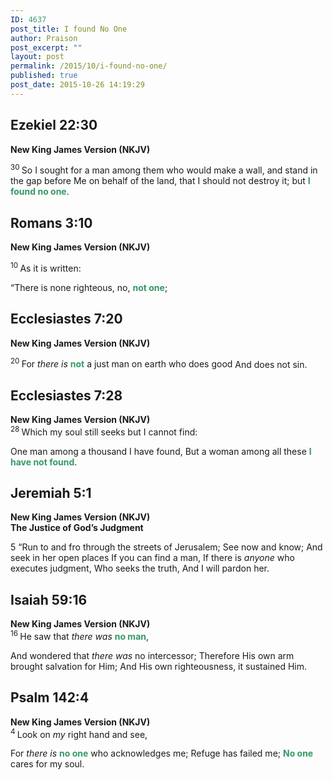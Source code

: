 ```yaml
---
ID: 4637
post_title: I found No One
author: Praison
post_excerpt: ""
layout: post
permalink: /2015/10/i-found-no-one/
published: true
post_date: 2015-10-26 14:19:29
---
```

<h2 class="passage-display"><span class="passage-display-bcv">Ezekiel 22:30
</span></h2>
<strong><span class="passage-display-version">New King James Version (NKJV)</span></strong>

<span id="en-NKJV-21007" class="text Ezek-22-30"><sup class="versenum">30 </sup>So I sought for a man among them who would make a wall, and stand in the gap before Me on behalf of the land, that I should not destroy it; but <span style="color: #339966;"><strong>I found no one</strong></span>.</span>
<h2 class="passage-display"><span class="passage-display-bcv">Romans 3:10
</span></h2>
<strong><span class="passage-display-version">New King James Version (NKJV)</span></strong>

<span id="en-NKJV-28002" class="text Rom-3-10"><sup class="versenum">10 </sup>As it is written:</span>
<div class="poetry top-1">
<p class="line"><span class="text Rom-3-10"><span class="oblique">“There is none righteous, no, <span style="color: #339966;"><strong>not one</strong></span>;</span></span></p>

<h2 class="passage-display"><span class="passage-display-bcv">Ecclesiastes 7:20
</span></h2>
<strong><span class="passage-display-version">New King James Version (NKJV)</span></strong>

</div>
<div class="poetry top-1"></div>
<div class="poetry top-1">
<div class="poetry top-1">
<p class="line"><span id="en-NKJV-17450" class="text Eccl-7-20"><sup class="versenum">20 </sup>For <i>there is</i> <span style="color: #339966;"><strong>not</strong></span> a just man on earth who does good</span>
<span class="text Eccl-7-20">And does not sin.</span></p>

<h2 class="passage-display"><span class="passage-display-bcv">Ecclesiastes 7:28
</span></h2>
<strong><span class="passage-display-version">New King James Version (NKJV)</span></strong>

</div>
<div class="poetry top-1"></div>
<div class="poetry top-1"><sup class="versenum">28 </sup>Which my soul still seeks but I cannot find:</div>
<div class="poetry top-1">
<div class="poetry">
<p class="line"><span class="text Eccl-7-28">One man among a thousand I have found,</span>
<span class="text Eccl-7-28">But a woman among all these <span style="color: #339966;"><strong>I have not found</strong></span>.</span></p>

</div>
<h2 class="poetry"><span class="passage-display-bcv">Jeremiah 5:1</span></h2>
<div class="poetry"><strong><span class="passage-display-version">New King James Version (NKJV)</span></strong></div>
<div class="poetry"></div>
<div class="poetry"><strong><span id="en-NKJV-19060" class="text Jer-5-1">The Justice of God’s Judgment</span></strong></div>
<div class="poetry"></div>
<div class="poetry">
<div class="poetry">
<p class="line"><span class="chapter-1"><span class="text Jer-5-1"><span class="chapternum">5 </span>“Run to and fro through the streets of Jerusalem;</span></span>
<span class="text Jer-5-1">See now and know;</span>
<span class="text Jer-5-1">And seek in her open places</span>
<span class="text Jer-5-1">If you can find a man,</span>
<span class="text Jer-5-1">If there is <i>anyone</i> who executes judgment,</span>
<span class="text Jer-5-1">Who seeks the truth,</span>
<span class="text Jer-5-1">And I will pardon her.</span></p>

<h2 class="passage-display"><span class="passage-display-bcv">Isaiah 59:16
</span></h2>
<strong><span class="passage-display-version">New King James Version (NKJV)</span></strong>

</div>
<div class="poetry"></div>
<div class="poetry"><sup class="versenum">16 </sup>He saw that <i>there was</i> <span style="color: #339966;"><strong>no man</strong></span>,</div>
<div class="poetry">
<div class="poetry top-1">
<p class="line"><span class="text Isa-59-16">And wondered that <i>there was</i> no intercessor;</span>
<span class="text Isa-59-16">Therefore His own arm brought salvation for Him;</span>
<span class="text Isa-59-16">And His own righteousness, it sustained Him.</span></p>

<h2 class="passage-display"><span class="passage-display-bcv">Psalm 142:4
</span></h2>
<strong><span class="passage-display-version">New King James Version (NKJV)</span></strong>

</div>
<div class="poetry top-1"></div>
<div class="poetry top-1"><sup class="versenum">4 </sup>Look on <i>my</i> right hand and see,</div>
<div class="poetry top-1">
<div class="poetry">
<p class="line"><span class="text Ps-142-4">For <i>there is</i> <span style="color: #339966;"><strong>no one</strong></span> who acknowledges me;</span>
<span class="text Ps-142-4">Refuge has failed me;</span>
<span class="text Ps-142-4"><span style="color: #339966;"><strong>No one</strong></span> cares for my soul.</span></p>

</div>
</div>
</div>
</div>
</div>
</div>